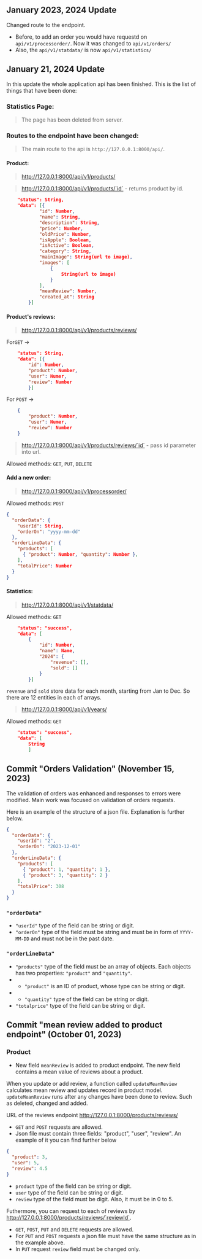 ## January 2023, 2024 Update

Changed route to the endpoint.

- Before, to add an order you would have requestd on `api/v1/processorder/`. Now it was changed to `api/v1/orders/`
- Also, the `api/v1/statdata/` is now `api/v1/statistics/`

## January 21, 2024 Update

In this update the whole application api has been finished.
This is the list of things that have been done:

### Statistics Page:

> The page has been deleted from server.

### Routes to the endpoint have been changed:

> The main route to the api is `http://127.0.0.1:8000/api/`.

#### Product:

> http://127.0.0.1:8000/api/v1/products/

> http://127.0.0.1:8000/api/v1/products/`id` - returns product by id.

```json
    "status": String,
    "data": [{
            "id": Number,
            "name": String,
            "description": String,
            "price": Number,
            "oldPrice": Number,
            "isApple": Boolean,
            "isActive": Boolean,
            "category": String,
            "mainImage": String(url to image),
            "images": [
                {
                    String(url to image)
                }
            ],
            "meanReview": Number,
            "created_at": String
        }]
```

#### Product's reviews:

> http://127.0.0.1:8000/api/v1/products/reviews/

For`GET` ->

```json
    "status": String,
    "data": [{
        "id": Number,
        "product": Number,
        "user": Numer,
        "review": Number
        }]
```

For `POST` ->

```json
    {
        "product": Number,
        "user": Numer,
        "review": Number
    }
```

> http://127.0.0.1:8000/api/v1/products/reviews/`id` - pass id parameter into url.

Allowed methods: `GET`, `PUT`, `DELETE`

#### Add a new order:

> http://127.0.0.1:8000/api/v1/processorder/

Allowed methods: `POST`

```json
{
  "orderData": {
    "userId": String,
    "orderOn": "yyyy-mm-dd"
  },
  "orderLineData": {
    "products": [
      { "product": Number, "quantity": Number },
    ],
    "totalPrice": Number
  }
}
```

#### Statistics:

> http://127.0.0.1:8000/api/v1/statdata/

Allowed methods: `GET`

```json
    "status": "success",
    "data": [
        {
            "id": Number,
            "name": Name,
            "2024": {
                "revenue": [],
                "sold": []
            }
        }]
```

`revenue` and `sold` store data for each month, starting from Jan to Dec. So there are 12 entities in each of arrays.

> http://127.0.0.1:8000/api/v1/years/

Allowed methods: `GET`

```json
    "status": "success",
    "data": [
        String
        ]
```

## Commit "Orders Validation" (November 15, 2023)

The validation of orders was enhanced and responses to errors were modified.
Main work was focused on validation of orders requests.

Here is an example of the structure of a json file. Explanation is further below.

```json
{
  "orderData": {
    "userId": "2",
    "orderOn": "2023-12-01"
  },
  "orderLineData": {
    "products": [
      { "product": 1, "quantity": 1 },
      { "product": 3, "quantity": 2 }
    ],
    "totalPrice": 308
  }
}
```

### `"orderData"`

- `"userId"` type of the field can be string or digit.
- `"orderOn"` type of the field must be string and must be in form of `YYYY-MM-DD` and must not be in the past date.

### `"orderLineData"`

- `"products"` type of the field must be an array of objects. Each objects has two properties: `"product"` and `"quantity"`.
- - `"product"` is an ID of product, whose type can be string or digit.
- - `"quantity"` type of the field can be string or digit.
- `"totalprice"` type of the field can be string or digit.

## Commit "mean review added to product endpoint" (October 01, 2023)

### Product

- New field `meanReview` is added to product endpoint. The new field contains a mean value of reviews about a product.

When you update or add review, a function called `updateMeanReview` calculates mean review and updates record in product model. <br>
`updateMeanReview` runs after any changes have been done to review. Such as deleted, changed and added.

URL of the reviews endpoint http://127.0.0.1:8000/products/reviews/ <br>

- `GET` and `POST` requests are allowed.
- Json file must contain three fields: "product", "user", "review". An example of it you can find further below<br>

```json
{
  "product": 3,
  "user": 5,
  "review": 4.5
}
```

- `product` type of the field can be string or digit.
- `user` type of the field can be string or digit.
- `review` type of the field must be digit. Also, it must be in 0 to 5.

Futhermore, you can request to each of reviews by http://127.0.0.1:8000/products/reviews/`reviewId`.

- `GET`, `POST`, `PUT` and `DELETE` requests are allowed.
- For `PUT` and `POST` requests a json file must have the same structure as in the example above.
- In `PUT` request `review` field must be changed only.
